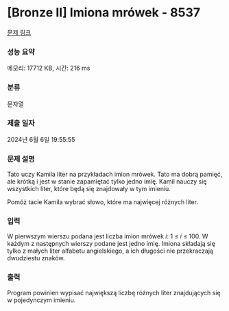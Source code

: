 # [Bronze II] Imiona mrówek - 8537 

[문제 링크](https://www.acmicpc.net/problem/8537) 

### 성능 요약

메모리: 17712 KB, 시간: 216 ms

### 분류

문자열

### 제출 일자

2024년 6월 6일 19:55:55

### 문제 설명

<p>Tato uczy Kamila liter na przykładach imion mrówek. Tato ma dobrą pamięć, ale krótką i jest w stanie zapamiętać tylko jedno imię. Kamil nauczy się wszystkich liter, które będą się znajdowały w tym imieniu.</p>

<p>Pomóż tacie Kamila wybrać słowo, które ma najwięcej różnych liter.</p>

### 입력 

 <p>W pierwszym wierszu podana jest liczba imion mrówek <em>i</em>: 1 ≤ <em>i</em> ≤ 100. W każdym z następnych wierszy podane jest jedno imię. Imiona składają się tylko z małych liter alfabetu angielskiego, a ich długości nie przekraczają dwudziestu znaków.</p>

### 출력 

 <p>Program powinien wypisać największą liczbę różnych liter znajdujących się w pojedynczym imieniu.</p>

